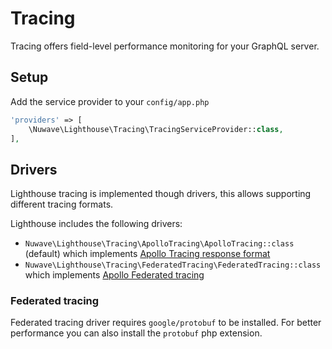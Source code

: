 # Tracing

Tracing offers field-level performance monitoring for your GraphQL server.

## Setup

Add the service provider to your `config/app.php`

```php
'providers' => [
    \Nuwave\Lighthouse\Tracing\TracingServiceProvider::class,
],
```

## Drivers

Lighthouse tracing is implemented though drivers, this allows supporting different tracing formats.

Lighthouse includes the following drivers:

- `Nuwave\Lighthouse\Tracing\ApolloTracing\ApolloTracing::class` (default) which implements [Apollo Tracing response format](https://github.com/apollographql/apollo-tracing#response-format)
- `Nuwave\Lighthouse\Tracing\FederatedTracing\FederatedTracing::class` which implements [Apollo Federated tracing](https://www.apollographql.com/docs/federation/metrics/)

### Federated tracing

Federated tracing driver requires `google/protobuf` to be installed.
For better performance you can also install the `protobuf` php extension.
